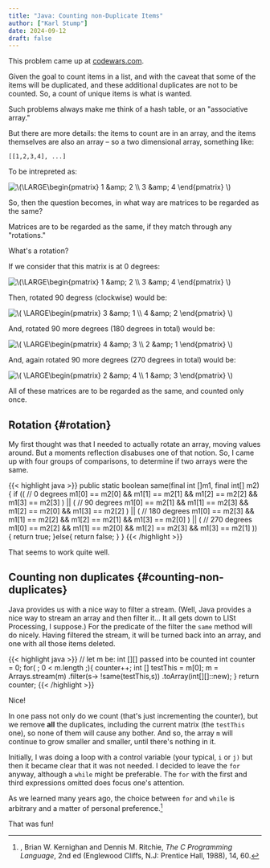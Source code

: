 ```yaml
---
title: "Java: Counting non-Duplicate Items"
author: ["Karl Stump"]
date: 2024-09-12
draft: false
---
```


This problem came up at [codewars.com](https://www.codewars.com/kata/635fc0497dadea0030cb7936).

Given the goal to count items in a list, and with the caveat that some of the items will be
duplicated, and these additional duplicates are not to be counted. So, a count of unique items is
what is wanted.

Such problems always make me think of a hash table, or an "associative array."

But there are more details: the items to count are in an array, and the items themselves
are also an array &#x2013; so a two dimensional array, something like:

```text
[[1,2,3,4], ...]
```

To be intrepreted as:

<img src="/ltximg/whatisalambda_d1e5692a115d7e2848cbdb27a0786fa743b5fdea.png" alt="\(\LARGE\begin{pmatrix}
1 &amp;amp; 2 \\
3 &amp;amp; 4
\end{pmatrix}
\)" />

So, then the question becomes, in what way are matrices to be regarded as the same?

Matrices are to be regarded as the same, if they match through any "rotations."

What's a rotation?

If we consider that this matrix is at 0 degrees:

<img src="/ltximg/whatisalambda_5cad1313cdd8087f556b46806908dbdf2490ee6e.png" alt="\(\LARGE\begin{pmatrix}
1 &amp;amp; 2 \\
3 &amp;amp; 4
\end{pmatrix}
\)" />

Then, rotated 90 degress (clockwise) would be:

<img src="/ltximg/whatisalambda_d126427ad023c839a760bfe1c92da76c9026347a.png" alt="\(
\LARGE\begin{pmatrix}
3 &amp;amp; 1 \\
4 &amp;amp; 2
\end{pmatrix}
\)" />

And, rotated 90 more degrees (180 degrees in total) would be:

<img src="/ltximg/whatisalambda_6eca06b3f1d714024f610b0696f467c760039cd8.png" alt="\(
\LARGE\begin{pmatrix}
4 &amp;amp; 3 \\
2 &amp;amp; 1
\end{pmatrix}
\)" />

And, again rotated 90 more degrees (270 degrees in total) would be:

<img src="/ltximg/whatisalambda_33c366941654885450c502307deec958524de0de.png" alt="\(
\LARGE\begin{pmatrix}
2 &amp;amp; 4 \\
1 &amp;amp; 3
\end{pmatrix}
\)" />

All of these matrices are to be regarded as the same, and counted only once.


## Rotation {#rotation}

My first thought was that I needed to actually rotate an array, moving values around. But a moments reflection
disabuses one of that notion. So, I came up with four groups of comparisons, to determine if two
arrays were the same.

{{< highlight java >}}
public static boolean same(final int []m1, final int[] m2){
    if (( // 0 degrees
          m1[0] == m2[0] && m1[1] == m2[1] &&
          m1[2] == m2[2] && m1[3] == m2[3]
          ) ||
        ( // 90 degrees
          m1[0] == m2[1] && m1[1] == m2[3] &&
          m1[2] == m2[0] && m1[3] == m2[2]
          ) ||
        ( // 180 degrees
          m1[0] == m2[3] && m1[1] == m2[2] &&
          m1[2] == m2[1] && m1[3] == m2[0]
          ) ||
        ( // 270 degrees
          m1[0] == m2[2] && m1[1] == m2[0] &&
          m1[2] == m2[3] && m1[3] == m2[1]
          ))
        {
            return true;
        }else{
        return false;
    }
}
{{< /highlight >}}

That seems to work quite well.


## Counting non duplicates {#counting-non-duplicates}

Java provides us with a nice way to filter a stream. (Well, Java provides a nice way to stream an
array and then filter it&#x2026; It all gets down to LISt Processing, I suppose.) For the predicate of
the filter the `same` method will do nicely. Having filtered the stream, it will be turned back
into an array, and one with all those items deleted.

{{< highlight java >}}
// let m be: int [][] passed into be counted
int counter = 0;
for( ; 0 < m.length ;){
    counter++;
    int [] testThis = m[0];
    m = Arrays.stream(m)
        .filter(s-> !same(testThis,s))
        .toArray(int[][]::new);
}
return counter;
{{< /highlight >}}

Nice!

In one pass not only do we count (that's just incrementing the counter), but we remove **all** the
duplicates, including the current matrix (the `testThis` one), so none of them will cause any
bother. And so, the array `m` will continue to grow smaller and smaller, until there's nothing in it.

Initially, I was doing a loop with a control variable (your typical, `i` or `j)` but then it became
clear that it was not needed. I decided to leave the `for` anyway, although a `while` might be
preferable. The `for` with the first and third expressions omitted does focus one's attention.

As we learned many years ago, the choice between `for` and `while` is arbitrary and a matter of personal
preference.[^fn:1]

That was fun!

[^fn:1]: , Brian W. Kernighan and Dennis M. Ritchie, <i>The C Programming Language</i>, 2nd ed (Englewood Cliffs, N.J: Prentice Hall, 1988), 14, 60.
